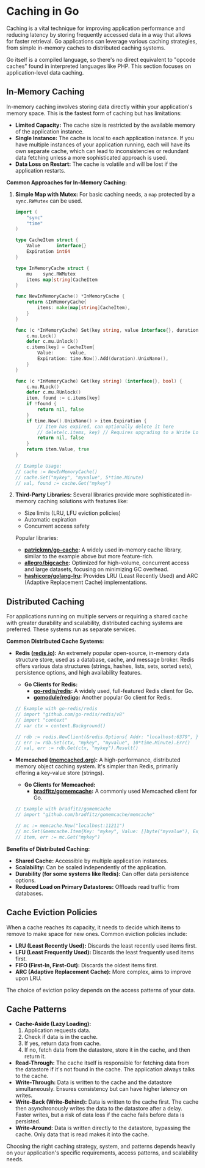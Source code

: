 # Caching in Go

Caching is a vital technique for improving application performance and reducing latency by storing frequently accessed data in a way that allows for faster retrieval. Go applications can leverage various caching strategies, from simple in-memory caches to distributed caching systems.

Go itself is a compiled language, so there's no direct equivalent to "opcode caches" found in interpreted languages like PHP. This section focuses on application-level data caching.

## In-Memory Caching

In-memory caching involves storing data directly within your application's memory space. This is the fastest form of caching but has limitations:
- **Limited Capacity:** The cache size is restricted by the available memory of the application instance.
- **Single Instance:** The cache is local to each application instance. If you have multiple instances of your application running, each will have its own separate cache, which can lead to inconsistencies or redundant data fetching unless a more sophisticated approach is used.
- **Data Loss on Restart:** The cache is volatile and will be lost if the application restarts.

**Common Approaches for In-Memory Caching:**

1.  **Simple Map with Mutex:**
    For basic caching needs, a `map` protected by a `sync.RWMutex` can be used.

    ```go
    import (
    	"sync"
    	"time"
    )

    type CacheItem struct {
    	Value      interface{}
    	Expiration int64
    }

    type InMemoryCache struct {
    	mu    sync.RWMutex
    	items map[string]CacheItem
    }

    func NewInMemoryCache() *InMemoryCache {
    	return &InMemoryCache{
    		items: make(map[string]CacheItem),
    	}
    }

    func (c *InMemoryCache) Set(key string, value interface{}, duration time.Duration) {
    	c.mu.Lock()
    	defer c.mu.Unlock()
    	c.items[key] = CacheItem{
    		Value:      value,
    		Expiration: time.Now().Add(duration).UnixNano(),
    	}
    }

    func (c *InMemoryCache) Get(key string) (interface{}, bool) {
    	c.mu.RLock()
    	defer c.mu.RUnlock()
    	item, found := c.items[key]
    	if !found {
    		return nil, false
    	}
    	if time.Now().UnixNano() > item.Expiration {
    		// Item has expired, can optionally delete it here
    		// delete(c.items, key) // Requires upgrading to a Write Lock or handling deletion separately
    		return nil, false
    	}
    	return item.Value, true
    }

    // Example Usage:
    // cache := NewInMemoryCache()
    // cache.Set("mykey", "myvalue", 5*time.Minute)
    // val, found := cache.Get("mykey")
    ```

2.  **Third-Party Libraries:**
    Several libraries provide more sophisticated in-memory caching solutions with features like:
    - Size limits (LRU, LFU eviction policies)
    - Automatic expiration
    - Concurrent access safety

    Popular libraries:
    - **[patrickmn/go-cache](https://github.com/patrickmn/go-cache):** A widely used in-memory cache library, similar to the example above but more feature-rich.
    - **[allegro/bigcache](https://github.com/allegro/bigcache):** Optimized for high-volume, concurrent access and large datasets, focusing on minimizing GC overhead.
    - **[hashicorp/golang-lru](https://github.com/hashicorp/golang-lru):** Provides LRU (Least Recently Used) and ARC (Adaptive Replacement Cache) implementations.

## Distributed Caching

For applications running on multiple servers or requiring a shared cache with greater durability and scalability, distributed caching systems are preferred. These systems run as separate services.

**Common Distributed Cache Systems:**

-   **Redis ([redis.io](https://redis.io/)):**
    An extremely popular open-source, in-memory data structure store, used as a database, cache, and message broker. Redis offers various data structures (strings, hashes, lists, sets, sorted sets), persistence options, and high availability features.
    - **Go Clients for Redis:**
        - **[go-redis/redis](https://github.com/go-redis/redis):** A widely used, full-featured Redis client for Go.
        - **[gomodule/redigo](https://github.com/gomodule/redigo):** Another popular Go client for Redis.

    ```go
    // Example with go-redis/redis
    // import "github.com/go-redis/redis/v8"
    // import "context"
    // var ctx = context.Background()

    // rdb := redis.NewClient(&redis.Options{ Addr: "localhost:6379", })
    // err := rdb.Set(ctx, "mykey", "myvalue", 10*time.Minute).Err()
    // val, err := rdb.Get(ctx, "mykey").Result()
    ```

-   **Memcached ([memcached.org](https://memcached.org/)):**
    A high-performance, distributed memory object caching system. It's simpler than Redis, primarily offering a key-value store (strings).
    - **Go Clients for Memcached:**
        - **[bradfitz/gomemcache](https://github.com/bradfitz/gomemcache):** A commonly used Memcached client for Go.

    ```go
    // Example with bradfitz/gomemcache
    // import "github.com/bradfitz/gomemcache/memcache"

    // mc := memcache.New("localhost:11211")
    // mc.Set(&memcache.Item{Key: "mykey", Value: []byte("myvalue"), Expiration: 600})
    // item, err := mc.Get("mykey")
    ```

**Benefits of Distributed Caching:**
- **Shared Cache:** Accessible by multiple application instances.
- **Scalability:** Can be scaled independently of the application.
- **Durability (for some systems like Redis):** Can offer data persistence options.
- **Reduced Load on Primary Datastores:** Offloads read traffic from databases.

## Cache Eviction Policies

When a cache reaches its capacity, it needs to decide which items to remove to make space for new ones. Common eviction policies include:
- **LRU (Least Recently Used):** Discards the least recently used items first.
- **LFU (Least Frequently Used):** Discards the least frequently used items first.
- **FIFO (First-In, First-Out):** Discards the oldest items first.
- **ARC (Adaptive Replacement Cache):** More complex, aims to improve upon LRU.

The choice of eviction policy depends on the access patterns of your data.

## Cache Patterns

- **Cache-Aside (Lazy Loading):**
    1. Application requests data.
    2. Check if data is in the cache.
    3. If yes, return data from cache.
    4. If no, fetch data from the datastore, store it in the cache, and then return it.
- **Read-Through:** The cache itself is responsible for fetching data from the datastore if it's not found in the cache. The application always talks to the cache.
- **Write-Through:** Data is written to the cache and the datastore simultaneously. Ensures consistency but can have higher latency on writes.
- **Write-Back (Write-Behind):** Data is written to the cache first. The cache then asynchronously writes the data to the datastore after a delay. Faster writes, but a risk of data loss if the cache fails before data is persisted.
- **Write-Around:** Data is written directly to the datastore, bypassing the cache. Only data that is read makes it into the cache.

Choosing the right caching strategy, system, and patterns depends heavily on your application's specific requirements, access patterns, and scalability needs.
